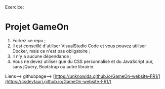 Exercice:
# Projet GameOn
1. Forkez ce repo ;
2. Il est conseillé d'utiliser VisualStudio Code et vous pouvez utiliser Docker, mais ce n'est pas obligatoire ;
3. Il n'y a aucune dépendance ;
4. Vous ne devez utiliser que du CSS personnalisé et du JavaScript pur, sans jQuery, Bootstrap ou autre librairie.

Liens--> githubpage-->  [https://unknowida.github.io/GameOn-website-FR1/](https://csdevtauri.github.io/GameOn-website-FR1/)


